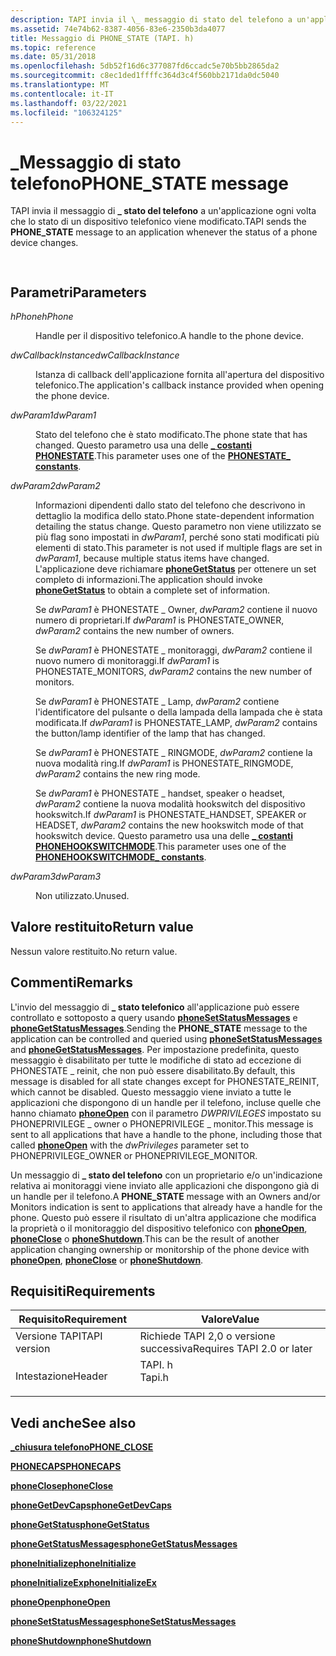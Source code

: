 ```yaml
---
description: TAPI invia il \_ messaggio di stato del telefono a un'applicazione ogni volta che lo stato di un dispositivo telefonico viene modificato.
ms.assetid: 74e74b62-8387-4056-83e6-2350b3da4077
title: Messaggio di PHONE_STATE (TAPI. h)
ms.topic: reference
ms.date: 05/31/2018
ms.openlocfilehash: 5db52f16d6c377087fd6ccadc5e70b5bb2865da2
ms.sourcegitcommit: c8ec1ded1ffffc364d3c4f560bb2171da0dc5040
ms.translationtype: MT
ms.contentlocale: it-IT
ms.lasthandoff: 03/22/2021
ms.locfileid: "106324125"
---
```

# <a name="phone_state-message"></a><span data-ttu-id="301f4-103">\_Messaggio di stato telefono</span><span class="sxs-lookup"><span data-stu-id="301f4-103">PHONE\_STATE message</span></span>

<span data-ttu-id="301f4-104">TAPI invia il messaggio di **\_ stato del telefono** a un'applicazione ogni volta che lo stato di un dispositivo telefonico viene modificato.</span><span class="sxs-lookup"><span data-stu-id="301f4-104">TAPI sends the **PHONE\_STATE** message to an application whenever the status of a phone device changes.</span></span>


```C++
            
```



## <a name="parameters"></a><span data-ttu-id="301f4-105">Parametri</span><span class="sxs-lookup"><span data-stu-id="301f4-105">Parameters</span></span>

<dl> <dt>

<span data-ttu-id="301f4-106">*hPhone*</span><span class="sxs-lookup"><span data-stu-id="301f4-106">*hPhone*</span></span> 
</dt> <dd>

<span data-ttu-id="301f4-107">Handle per il dispositivo telefonico.</span><span class="sxs-lookup"><span data-stu-id="301f4-107">A handle to the phone device.</span></span>

</dd> <dt>

<span data-ttu-id="301f4-108">*dwCallbackInstance*</span><span class="sxs-lookup"><span data-stu-id="301f4-108">*dwCallbackInstance*</span></span> 
</dt> <dd>

<span data-ttu-id="301f4-109">Istanza di callback dell'applicazione fornita all'apertura del dispositivo telefonico.</span><span class="sxs-lookup"><span data-stu-id="301f4-109">The application's callback instance provided when opening the phone device.</span></span>

</dd> <dt>

<span data-ttu-id="301f4-110">*dwParam1*</span><span class="sxs-lookup"><span data-stu-id="301f4-110">*dwParam1*</span></span> 
</dt> <dd>

<span data-ttu-id="301f4-111">Stato del telefono che è stato modificato.</span><span class="sxs-lookup"><span data-stu-id="301f4-111">The phone state that has changed.</span></span> <span data-ttu-id="301f4-112">Questo parametro usa una delle [**\_ costanti PHONESTATE**](phonestate--constants.md).</span><span class="sxs-lookup"><span data-stu-id="301f4-112">This parameter uses one of the [**PHONESTATE\_ constants**](phonestate--constants.md).</span></span>

</dd> <dt>

<span data-ttu-id="301f4-113">*dwParam2*</span><span class="sxs-lookup"><span data-stu-id="301f4-113">*dwParam2*</span></span> 
</dt> <dd>

<span data-ttu-id="301f4-114">Informazioni dipendenti dallo stato del telefono che descrivono in dettaglio la modifica dello stato.</span><span class="sxs-lookup"><span data-stu-id="301f4-114">Phone state-dependent information detailing the status change.</span></span> <span data-ttu-id="301f4-115">Questo parametro non viene utilizzato se più flag sono impostati in *dwParam1*, perché sono stati modificati più elementi di stato.</span><span class="sxs-lookup"><span data-stu-id="301f4-115">This parameter is not used if multiple flags are set in *dwParam1*, because multiple status items have changed.</span></span> <span data-ttu-id="301f4-116">L'applicazione deve richiamare [**phoneGetStatus**](/windows/desktop/api/Tapi/nf-tapi-phonegetstatus) per ottenere un set completo di informazioni.</span><span class="sxs-lookup"><span data-stu-id="301f4-116">The application should invoke [**phoneGetStatus**](/windows/desktop/api/Tapi/nf-tapi-phonegetstatus) to obtain a complete set of information.</span></span>

<span data-ttu-id="301f4-117">Se *dwParam1* è PHONESTATE \_ Owner, *dwParam2* contiene il nuovo numero di proprietari.</span><span class="sxs-lookup"><span data-stu-id="301f4-117">If *dwParam1* is PHONESTATE\_OWNER, *dwParam2* contains the new number of owners.</span></span>

<span data-ttu-id="301f4-118">Se *dwParam1* è PHONESTATE \_ monitoraggi, *dwParam2* contiene il nuovo numero di monitoraggi.</span><span class="sxs-lookup"><span data-stu-id="301f4-118">If *dwParam1* is PHONESTATE\_MONITORS, *dwParam2* contains the new number of monitors.</span></span>

<span data-ttu-id="301f4-119">Se *dwParam1* è PHONESTATE \_ Lamp, *dwParam2* contiene l'identificatore del pulsante o della lampada della lampada che è stata modificata.</span><span class="sxs-lookup"><span data-stu-id="301f4-119">If *dwParam1* is PHONESTATE\_LAMP, *dwParam2* contains the button/lamp identifier of the lamp that has changed.</span></span>

<span data-ttu-id="301f4-120">Se *dwParam1* è PHONESTATE \_ RINGMODE, *dwParam2* contiene la nuova modalità ring.</span><span class="sxs-lookup"><span data-stu-id="301f4-120">If *dwParam1* is PHONESTATE\_RINGMODE, *dwParam2* contains the new ring mode.</span></span>

<span data-ttu-id="301f4-121">Se *dwParam1* è PHONESTATE \_ handset, speaker o headset, *dwParam2* contiene la nuova modalità hookswitch del dispositivo hookswitch.</span><span class="sxs-lookup"><span data-stu-id="301f4-121">If *dwParam1* is PHONESTATE\_HANDSET, SPEAKER or HEADSET, *dwParam2* contains the new hookswitch mode of that hookswitch device.</span></span> <span data-ttu-id="301f4-122">Questo parametro usa una delle [**\_ costanti PHONEHOOKSWITCHMODE**](phonehookswitchmode--constants.md).</span><span class="sxs-lookup"><span data-stu-id="301f4-122">This parameter uses one of the [**PHONEHOOKSWITCHMODE\_ constants**](phonehookswitchmode--constants.md).</span></span>

</dd> <dt>

<span data-ttu-id="301f4-123">*dwParam3*</span><span class="sxs-lookup"><span data-stu-id="301f4-123">*dwParam3*</span></span> 
</dt> <dd>

<span data-ttu-id="301f4-124">Non utilizzato.</span><span class="sxs-lookup"><span data-stu-id="301f4-124">Unused.</span></span>

</dd> </dl>

## <a name="return-value"></a><span data-ttu-id="301f4-125">Valore restituito</span><span class="sxs-lookup"><span data-stu-id="301f4-125">Return value</span></span>

<span data-ttu-id="301f4-126">Nessun valore restituito.</span><span class="sxs-lookup"><span data-stu-id="301f4-126">No return value.</span></span>

## <a name="remarks"></a><span data-ttu-id="301f4-127">Commenti</span><span class="sxs-lookup"><span data-stu-id="301f4-127">Remarks</span></span>

<span data-ttu-id="301f4-128">L'invio del messaggio di **\_ stato telefonico** all'applicazione può essere controllato e sottoposto a query usando [**phoneSetStatusMessages**](/windows/desktop/api/Tapi/nf-tapi-phonesetstatusmessages) e [**phoneGetStatusMessages**](/windows/desktop/api/Tapi/nf-tapi-phonegetstatusmessages).</span><span class="sxs-lookup"><span data-stu-id="301f4-128">Sending the **PHONE\_STATE** message to the application can be controlled and queried using [**phoneSetStatusMessages**](/windows/desktop/api/Tapi/nf-tapi-phonesetstatusmessages) and [**phoneGetStatusMessages**](/windows/desktop/api/Tapi/nf-tapi-phonegetstatusmessages).</span></span> <span data-ttu-id="301f4-129">Per impostazione predefinita, questo messaggio è disabilitato per tutte le modifiche di stato ad eccezione di PHONESTATE \_ reinit, che non può essere disabilitato.</span><span class="sxs-lookup"><span data-stu-id="301f4-129">By default, this message is disabled for all state changes except for PHONESTATE\_REINIT, which cannot be disabled.</span></span> <span data-ttu-id="301f4-130">Questo messaggio viene inviato a tutte le applicazioni che dispongono di un handle per il telefono, incluse quelle che hanno chiamato [**phoneOpen**](/windows/desktop/api/Tapi/nf-tapi-phoneopen) con il parametro *DWPRIVILEGES* impostato su PHONEPRIVILEGE \_ owner o PHONEPRIVILEGE \_ monitor.</span><span class="sxs-lookup"><span data-stu-id="301f4-130">This message is sent to all applications that have a handle to the phone, including those that called [**phoneOpen**](/windows/desktop/api/Tapi/nf-tapi-phoneopen) with the *dwPrivileges* parameter set to PHONEPRIVILEGE\_OWNER or PHONEPRIVILEGE\_MONITOR.</span></span>

<span data-ttu-id="301f4-131">Un messaggio di **\_ stato del telefono** con un proprietario e/o un'indicazione relativa ai monitoraggi viene inviato alle applicazioni che dispongono già di un handle per il telefono.</span><span class="sxs-lookup"><span data-stu-id="301f4-131">A **PHONE\_STATE** message with an Owners and/or Monitors indication is sent to applications that already have a handle for the phone.</span></span> <span data-ttu-id="301f4-132">Questo può essere il risultato di un'altra applicazione che modifica la proprietà o il monitoraggio del dispositivo telefonico con [**phoneOpen**](/windows/desktop/api/Tapi/nf-tapi-phoneopen), [**phoneClose**](/windows/desktop/api/Tapi/nf-tapi-phoneclose) o [**phoneShutdown**](/windows/desktop/api/Tapi/nf-tapi-phoneshutdown).</span><span class="sxs-lookup"><span data-stu-id="301f4-132">This can be the result of another application changing ownership or monitorship of the phone device with [**phoneOpen**](/windows/desktop/api/Tapi/nf-tapi-phoneopen), [**phoneClose**](/windows/desktop/api/Tapi/nf-tapi-phoneclose) or [**phoneShutdown**](/windows/desktop/api/Tapi/nf-tapi-phoneshutdown).</span></span>

## <a name="requirements"></a><span data-ttu-id="301f4-133">Requisiti</span><span class="sxs-lookup"><span data-stu-id="301f4-133">Requirements</span></span>



| <span data-ttu-id="301f4-134">Requisito</span><span class="sxs-lookup"><span data-stu-id="301f4-134">Requirement</span></span> | <span data-ttu-id="301f4-135">Valore</span><span class="sxs-lookup"><span data-stu-id="301f4-135">Value</span></span> |
|-------------------------|-----------------------------------------------------------------------------------|
| <span data-ttu-id="301f4-136">Versione TAPI</span><span class="sxs-lookup"><span data-stu-id="301f4-136">TAPI version</span></span><br/> | <span data-ttu-id="301f4-137">Richiede TAPI 2,0 o versione successiva</span><span class="sxs-lookup"><span data-stu-id="301f4-137">Requires TAPI 2.0 or later</span></span><br/>                                             |
| <span data-ttu-id="301f4-138">Intestazione</span><span class="sxs-lookup"><span data-stu-id="301f4-138">Header</span></span><br/>       | <dl> <span data-ttu-id="301f4-139"><dt>TAPI. h</dt></span><span class="sxs-lookup"><span data-stu-id="301f4-139"><dt>Tapi.h</dt></span></span> </dl> |



## <a name="see-also"></a><span data-ttu-id="301f4-140">Vedi anche</span><span class="sxs-lookup"><span data-stu-id="301f4-140">See also</span></span>

<dl> <dt>

[<span data-ttu-id="301f4-141">**\_chiusura telefono**</span><span class="sxs-lookup"><span data-stu-id="301f4-141">**PHONE\_CLOSE**</span></span>](phone-close.md)
</dt> <dt>

[<span data-ttu-id="301f4-142">**PHONECAPS**</span><span class="sxs-lookup"><span data-stu-id="301f4-142">**PHONECAPS**</span></span>](/windows/desktop/api/Tapi/ns-tapi-phonecaps)
</dt> <dt>

[<span data-ttu-id="301f4-143">**phoneClose**</span><span class="sxs-lookup"><span data-stu-id="301f4-143">**phoneClose**</span></span>](/windows/desktop/api/Tapi/nf-tapi-phoneclose)
</dt> <dt>

[<span data-ttu-id="301f4-144">**phoneGetDevCaps**</span><span class="sxs-lookup"><span data-stu-id="301f4-144">**phoneGetDevCaps**</span></span>](/windows/desktop/api/Tapi/nf-tapi-phonegetdevcaps)
</dt> <dt>

[<span data-ttu-id="301f4-145">**phoneGetStatus**</span><span class="sxs-lookup"><span data-stu-id="301f4-145">**phoneGetStatus**</span></span>](/windows/desktop/api/Tapi/nf-tapi-phonegetstatus)
</dt> <dt>

[<span data-ttu-id="301f4-146">**phoneGetStatusMessages**</span><span class="sxs-lookup"><span data-stu-id="301f4-146">**phoneGetStatusMessages**</span></span>](/windows/desktop/api/Tapi/nf-tapi-phonegetstatusmessages)
</dt> <dt>

[<span data-ttu-id="301f4-147">**phoneInitialize**</span><span class="sxs-lookup"><span data-stu-id="301f4-147">**phoneInitialize**</span></span>](/windows/desktop/api/Tapi/nf-tapi-phoneinitialize)
</dt> <dt>

[<span data-ttu-id="301f4-148">**phoneInitializeEx**</span><span class="sxs-lookup"><span data-stu-id="301f4-148">**phoneInitializeEx**</span></span>](/windows/desktop/api/Tapi/nf-tapi-phoneinitializeexa)
</dt> <dt>

[<span data-ttu-id="301f4-149">**phoneOpen**</span><span class="sxs-lookup"><span data-stu-id="301f4-149">**phoneOpen**</span></span>](/windows/desktop/api/Tapi/nf-tapi-phoneopen)
</dt> <dt>

[<span data-ttu-id="301f4-150">**phoneSetStatusMessages**</span><span class="sxs-lookup"><span data-stu-id="301f4-150">**phoneSetStatusMessages**</span></span>](/windows/desktop/api/Tapi/nf-tapi-phonesetstatusmessages)
</dt> <dt>

[<span data-ttu-id="301f4-151">**phoneShutdown**</span><span class="sxs-lookup"><span data-stu-id="301f4-151">**phoneShutdown**</span></span>](/windows/desktop/api/Tapi/nf-tapi-phoneshutdown)
</dt> </dl>

 

 




